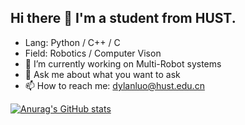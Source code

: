 ## Hi there 👋 I'm a student from HUST.

- Lang: Python / C++ / C
- Field: Robotics / Computer Vison 
- 🔭 I’m currently working on Multi-Robot systems
- 💬 Ask me about what you want to ask
- 📫 How to reach me: dylanluo@hust.edu.cn
 
[![Anurag's GitHub stats](https://github-readme-stats.vercel.app/api?username=dylanluoyuqing&show_icons=true&theme=dark)](https://github.com/anuraghazra/github-readme-stats)

<!--
**dylanluoyuqing/dylanluoyuqing** is a ✨ _special_ ✨ repository because its `README.md` (this file) appears on your GitHub profile.

Here are some ideas to get you started:

- 🔭 I’m currently working on ...
- 🌱 I’m currently learning ...
- 👯 I’m looking to collaborate on ...
- 🤔 I’m looking for help with ...
- 💬 Ask me about ...
- 📫 How to reach me: ...
- 😄 Pronouns: ...
- ⚡ Fun fact: ...
-->

